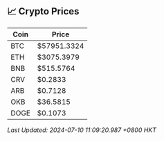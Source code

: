 ## 📈 Crypto Prices

| Coin | Price |
| ---- | ----- |
| BTC | $57951.3324 |
| ETH | $3075.3979 |
| BNB | $515.5764 |
| CRV | $0.2833 |
| ARB | $0.7128 |
| OKB | $36.5815 |
| DOGE | $0.1073 |

_Last Updated: 2024-07-10 11:09:20.987 +0800 HKT_